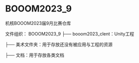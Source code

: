 # BOOOM2023_9
机核BOOOM2023届9月比赛仓库

文件组织：
BOOOM2023_9
├── booom2023_clent：Unity工程

├── 美术文件夹：用于存放还没有被应用与工程的资源

├── 文档：用于存放各类文档
